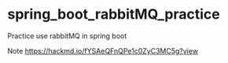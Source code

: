 # spring_boot_rabbitMQ_practice
Practice use rabbitMQ in spring boot

Note
https://hackmd.io/fYSAeQFnQPe1c0ZyC3MC5g?view
